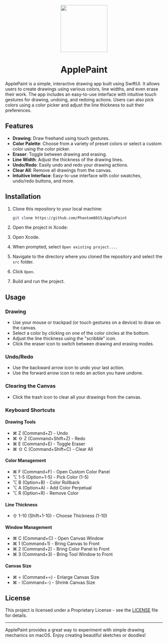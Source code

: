 <p align="center">
<img src="https://raw.githubusercontent.com/Phantom8015/ApplePaint/refs/heads/main/ApplePaint.png" width="150" height="150"/>
<p>
<h1 align="center">ApplePaint</h1>
<p align="center">


ApplePaint is a simple, interactive drawing app built using SwiftUI. It allows users to create drawings using various colors, line widths, and even erase their work. The app includes an easy-to-use interface with intuitive touch gestures for drawing, undoing, and redoing actions. Users can also pick colors using a color picker and adjust the line thickness to suit their preferences.

## Features

- **Drawing**: Draw freehand using touch gestures.
- **Color Palette**: Choose from a variety of preset colors or select a custom color using the color picker.
- **Eraser**: Toggle between drawing and erasing.
- **Line Width**: Adjust the thickness of the drawing lines.
- **Undo/Redo**: Easily undo and redo your drawing actions.
- **Clear All**: Remove all drawings from the canvas.
- **Intuitive Interface**: Easy-to-use interface with color swatches, undo/redo buttons, and more.

## Installation

1. Clone this repository to your local machine:
   ```bash
   git clone https://github.com/Phantom8015/ApplePaint
   ```

2. Open the project in Xcode:
 1. Open Xcode.
 2. When prompted, select `Open existing project...`.
 3. Navigate to the directory where you cloned the repository and select the `src` folder.
 4. Click `Open`.

3. Build and run the project.

## Usage

### Drawing

- Use your mouse or trackpad (or touch gestures on a device) to draw on the canvas.
- Select a color by clicking on one of the color circles at the bottom.
- Adjust the line thickness using the "scribble" icon.
- Click the eraser icon to switch between drawing and erasing modes.
  
### Undo/Redo

- Use the backward arrow icon to undo your last action.
- Use the forward arrow icon to redo an action you have undone.

### Clearing the Canvas

- Click the trash icon to clear all your drawings from the canvas.


### Keyboard Shortcuts

#### Drawing Tools
- ⌘ Z (Command+Z) - Undo
- ⌘ ⇧ Z (Command+Shift+Z) - Redo
- ⌘ E (Command+E) - Toggle Eraser
- ⌘ ⇧ C (Command+Shift+C) - Clear All

#### Color Management
- ⌘ F (Command+F) - Open Custom Color Panel
- ⌥ 1-5 (Option+1-5) - Pick Color (1-5)
- ⌥ B (Option+B) - Color Rollback
- ⌥ A (Option+A) - Add Color Perpetual
- ⌥ R (Option+R) - Remove Color

#### Line Thickness
- ⇧ 1-10 (Shift+1-10) - Choose Thickness (1-10)

#### Window Management
- ⌘ C (Command+C) - Open Canvas Window
- ⌘ 1 (Command+1) - Bring Canvas to Front
- ⌘ 2 (Command+2) - Bring Color Panel to Front
- ⌘ 3 (Command+3) - Bring Tool Window to Front

#### Canvas Size
- ⌘ = (Command+=) - Enlarge Canvas Size
- ⌘ - (Command+-) - Shrink Canvas Size

## License

This project is licensed under a Proprietary License - see the [LICENSE](LICENSE) file for details.

---

ApplePaint provides a great way to experiment with simple drawing mechanics on macOS. Enjoy creating beautiful sketches or doodles!
